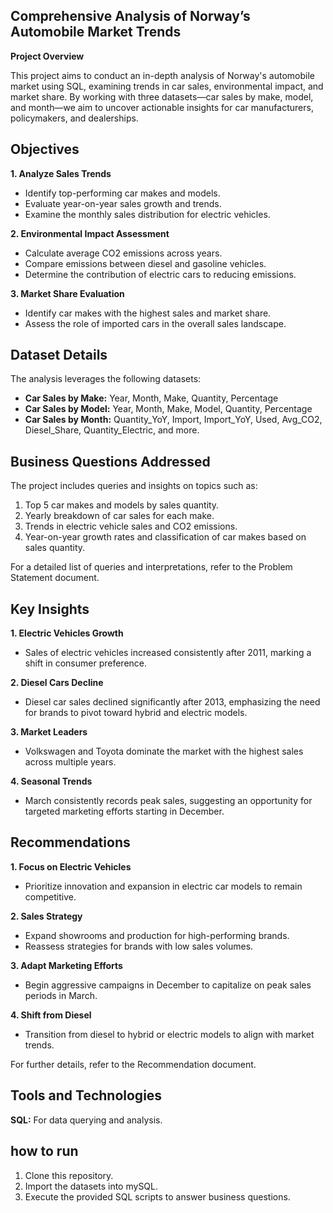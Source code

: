 ## **Comprehensive Analysis of Norway’s Automobile Market Trends**

**Project Overview**

This project aims to conduct an in-depth analysis of Norway's automobile market using SQL, examining trends in car sales, environmental impact, and market share. By working with three datasets—car sales by make, model, and month—we aim to uncover actionable insights for car manufacturers, policymakers, and dealerships.


## **Objectives**

**1. Analyze Sales Trends**

- Identify top-performing car makes and models.
- Evaluate year-on-year sales growth and trends.
- Examine the monthly sales distribution for electric vehicles.

**2. Environmental Impact Assessment**

- Calculate average CO2 emissions across years.
- Compare emissions between diesel and gasoline vehicles.
- Determine the contribution of electric cars to reducing emissions.

**3. Market Share Evaluation**

- Identify car makes with the highest sales and market share.
- Assess the role of imported cars in the overall sales landscape.


## **Dataset Details**

The analysis leverages the following datasets:

- **Car Sales by Make:** Year, Month, Make, Quantity, Percentage
- **Car Sales by Model:** Year, Month, Make, Model, Quantity, Percentage
- **Car Sales by Month:** Quantity_YoY, Import, Import_YoY, Used, Avg_CO2, Diesel_Share, Quantity_Electric, and more.


## **Business Questions Addressed**

The project includes queries and insights on topics such as:

1. Top 5 car makes and models by sales quantity.
2. Yearly breakdown of car sales for each make.
3. Trends in electric vehicle sales and CO2 emissions.
4. Year-on-year growth rates and classification of car makes based on sales quantity.

For a detailed list of queries and interpretations, refer to the Problem Statement document.


## **Key Insights**

**1. Electric Vehicles Growth**

- Sales of electric vehicles increased consistently after 2011, marking a shift in consumer preference.

**2. Diesel Cars Decline**

- Diesel car sales declined significantly after 2013, emphasizing the need for brands to pivot toward hybrid and electric models.

**3. Market Leaders**

- Volkswagen and Toyota dominate the market with the highest sales across multiple years.

**4. Seasonal Trends**

- March consistently records peak sales, suggesting an opportunity for targeted marketing efforts starting in December.


## **Recommendations**

**1. Focus on Electric Vehicles**
- Prioritize innovation and expansion in electric car models to remain competitive.

**2. Sales Strategy**
- Expand showrooms and production for high-performing brands.
- Reassess strategies for brands with low sales volumes.

**3. Adapt Marketing Efforts**
- Begin aggressive campaigns in December to capitalize on peak sales periods in March.

**4. Shift from Diesel**
- Transition from diesel to hybrid or electric models to align with market trends.

For further details, refer to the Recommendation document.


## **Tools and Technologies**

**SQL:** For data querying and analysis.


## **how to run**

1. Clone this repository.
2. Import the datasets into mySQL.
3. Execute the provided SQL scripts to answer business questions.
